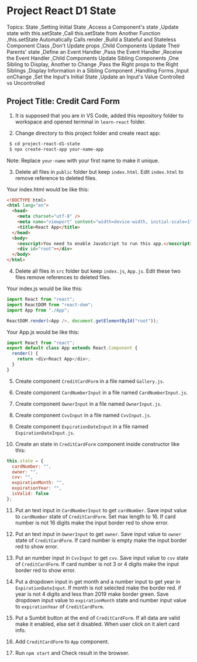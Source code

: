 # Project React D1 State

Topics: State
,Setting Initial State
,Access a Component's state
,Update state with this.setState
,Call this.setState from Another Function
,this.setState Automatically Calls render
,Build a Stateful and Stateless Component Class
,Don't Update props
,Child Components Update Their Parents' state
,Define an Event Handler
,Pass the Event Handler
,Receive the Event Handler
,Child Components Update Sibling Components
,One Sibling to Display, Another to Change
,Pass the Right props to the Right Siblings
,Display Information in a Sibling Component
,Handling Forms
,Input onChange
,Set the Input's Initial State
,Update an Input's Value
Controlled vs Uncontrolled

## Project Title: Credit Card Form

1. It is supposed that you are in VS Code, added this repository folder to workspace and opened terminal in `learn-react` folder.

2. Change directory to this project folder and create react app:

```bash
 $ cd project-react-d1-state
 $ npx create-react-app your-name-app
```

Note: Replace `your-name` with your first name to make it unique.

3. Delete all files in `public` folder but keep `index.html`. Edit `index.html` to remove reference to deleted files.

Your index.html would be like this:

```html
<!DOCTYPE html>
<html lang="en">
  <head>
    <meta charset="utf-8" />
    <meta name="viewport" content="width=device-width, initial-scale=1" />
    <title>React App</title>
  </head>
  <body>
    <noscript>You need to enable JavaScript to run this app.</noscript>
    <div id="root"></div>
  </body>
</html>
```

4. Delete all files in `src` folder but keep `index.js`, `App.js`. Edit these two files remove references to deleted files.

Your index.js would be like this:

```javascript
import React from "react";
import ReactDOM from "react-dom";
import App from "./App";

ReactDOM.render(<App />, document.getElementById("root"));
```

Your App.js would be like this:

```javascript
import React from "react";
export default class App extends React.Component {
  render() {
    return <div>React App</div>;
  }
}
```

5. Create component `CreditCardForm` in a file named `Gallery.js`.

6. Create component `CardNumberInput` in a file named `CardNumberInput.js`.

7. Create component `OwnerInput` in a file named `OwnerInput.js`.

8. Create component `CvvInput` in a file named `CvvInput.js`.

9. Create component `ExpirationDateInput` in a file named `ExpirationDateInput.js`.

10. Create an state in `CreditCardForm` component inside constructor like this:

```javascript
this.state = {
  cardNumber: "",
  owner: "",
  cvv: "",
  expirationMonth: "",
  expirationYear: "",
  isValid: false
};
```

11. Put an text input in `CardNumberInput` to get `cardNumber`. Save input value to `cardNumber` state of `CreditCardForm`. Set max length to 16. If card number is not 16 digits make the input border red to show error.

12. Put an text input in `OwnerInput` to get `owner`. Save input value to `owner` state of `CreditCardForm`. If card number is empty make the input border red to show error.

13. Put an number input in `CvvInput` to get `cvv`. Save input value to `cvv` state of `CreditCardForm`. If card number is not 3 or 4 digits make the input border red to show error.

14. Put a dropdown input in get month and a number input to get year in `ExpirationDateInput`. If month is not selected make the border red. if year is not 4 digits and less than 2019 make border green. Save dropdown input value to `expirationMonth` state and number input value to `expirationYear` of `CreditCardForm`.

15. Put a Sumbit button at the end of `CreditCardForm`. If all data are valid make it enabled, else set it disabled. When user click on it alert card info.

16. Add `CreditCardForm` to `App` component.

17. Run `npm start` and Check result in the browser.
